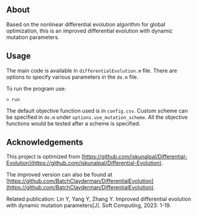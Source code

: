 ## About

Based on the nonlinear differential evolution algorithm for global optimization, this is an improved differential evolution with dynamic mutation parameters. 

## Usage

The main code is available in `differentialEvolution.m` file. There are options to specify various parameters in the `de.m` file. 

To run the program use:
```
> run
```
The default objective function used is in `config.csv`. Custom scheme can be specified in `de.m` under `options.use_mutation_scheme`. All the objective functions would be tested after a scheme is specified. 

## Acknowledgements

This project is optimized from [https://github.com/iskunalpal/Differential-Evolution](https://github.com/iskunalpal/Differential-Evolution). 

The improved version can also be found at [https://github.com/BatchClayderman/DifferentialEvolution](https://github.com/BatchClayderman/DifferentialEvolution). 

Related publication: Lin Y, Yang Y, Zhang Y. Improved differential evolution with dynamic mutation parameters[J]. Soft Computing, 2023: 1-19. 
